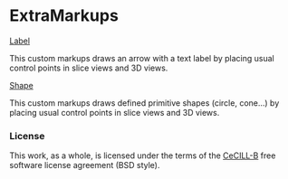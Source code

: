 # ExtraMarkups


[Label](https://github.com/chir-set/SlicerExtraMarkups/tree/main/Label/)

This custom markups draws an arrow with a text label by placing usual control points in slice views and 3D views.

[Shape](https://github.com/chir-set/SlicerExtraMarkups/tree/main/Shape/)

This custom markups draws defined primitive shapes (circle, cone...) by placing usual control points in slice views and 3D views.


### License

This work, as a whole, is licensed under the terms of the [CeCILL-B](http://cecill.info/licences/Licence_CeCILL-B_V1-en.txt) free software license agreement (BSD style).











